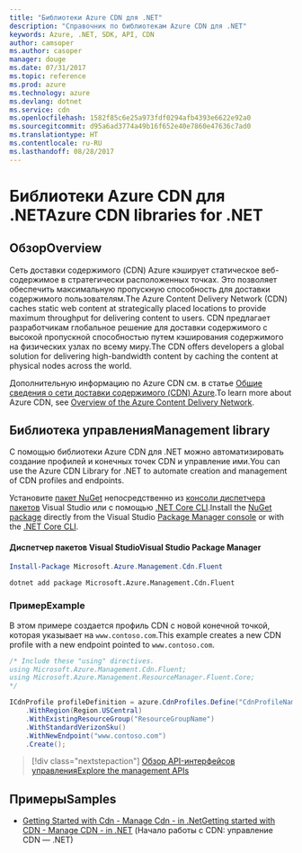 ```yaml
---
title: "Библиотеки Azure CDN для .NET"
description: "Справочник по библиотекам Azure CDN для .NET"
keywords: Azure, .NET, SDK, API, CDN
author: camsoper
ms.author: casoper
manager: douge
ms.date: 07/31/2017
ms.topic: reference
ms.prod: azure
ms.technology: azure
ms.devlang: dotnet
ms.service: cdn
ms.openlocfilehash: 1582f85c6e25a973fdf0294afb4393e6622e92a0
ms.sourcegitcommit: d95a6ad3774a49b16f652e40e7860e47636c7ad0
ms.translationtype: HT
ms.contentlocale: ru-RU
ms.lasthandoff: 08/28/2017
---
```

# <a name="azure-cdn-libraries-for-net"></a><span data-ttu-id="cbf3a-104">Библиотеки Azure CDN для .NET</span><span class="sxs-lookup"><span data-stu-id="cbf3a-104">Azure CDN libraries for .NET</span></span>

## <a name="overview"></a><span data-ttu-id="cbf3a-105">Обзор</span><span class="sxs-lookup"><span data-stu-id="cbf3a-105">Overview</span></span>

<span data-ttu-id="cbf3a-106">Сеть доставки содержимого (CDN) Azure кэширует статическое веб-содержимое в стратегически расположенных точках. Это позволяет обеспечить максимальную пропускную способность для доставки содержимого пользователям.</span><span class="sxs-lookup"><span data-stu-id="cbf3a-106">The Azure Content Delivery Network (CDN) caches static web content at strategically placed locations to provide maximum throughput for delivering content to users.</span></span> <span data-ttu-id="cbf3a-107">CDN предлагает разработчикам глобальное решение для доставки содержимого с высокой пропускной способностью путем кэширования содержимого на физических узлах по всему миру.</span><span class="sxs-lookup"><span data-stu-id="cbf3a-107">The CDN offers developers a global solution for delivering high-bandwidth content by caching the content at physical nodes across the world.</span></span>

<span data-ttu-id="cbf3a-108">Дополнительную информацию по Azure CDN см. в статье [Общие сведения о сети доставки содержимого (CDN) Azure](https://docs.microsoft.com/azure/cdn/cdn-overview).</span><span class="sxs-lookup"><span data-stu-id="cbf3a-108">To learn more about Azure CDN, see [Overview of the Azure Content Delivery Network](https://docs.microsoft.com/azure/cdn/cdn-overview).</span></span>


## <a name="management-library"></a><span data-ttu-id="cbf3a-109">Библиотека управления</span><span class="sxs-lookup"><span data-stu-id="cbf3a-109">Management library</span></span>

<span data-ttu-id="cbf3a-110">С помощью библиотеки Azure CDN для .NET можно автоматизировать создание профилей и конечных точек CDN и управление ими.</span><span class="sxs-lookup"><span data-stu-id="cbf3a-110">You can use the Azure CDN Library for .NET to automate creation and management of CDN profiles and endpoints.</span></span> 

<span data-ttu-id="cbf3a-111">Установите [пакет NuGet](https://www.nuget.org/packages/Microsoft.Azure.Management.Cdn.Fluent) непосредственно из [консоли диспетчера пакетов][PackageManager] Visual Studio или с помощью [.NET Core CLI][DotNetCLI].</span><span class="sxs-lookup"><span data-stu-id="cbf3a-111">Install the [NuGet package](https://www.nuget.org/packages/Microsoft.Azure.Management.Cdn.Fluent) directly from the Visual Studio [Package Manager console][PackageManager] or with the [.NET Core CLI][DotNetCLI].</span></span>

#### <a name="visual-studio-package-manager"></a><span data-ttu-id="cbf3a-112">Диспетчер пакетов Visual Studio</span><span class="sxs-lookup"><span data-stu-id="cbf3a-112">Visual Studio Package Manager</span></span>

```powershell
Install-Package Microsoft.Azure.Management.Cdn.Fluent
```

```bash
dotnet add package Microsoft.Azure.Management.Cdn.Fluent
```

### <a name="example"></a><span data-ttu-id="cbf3a-113">Пример</span><span class="sxs-lookup"><span data-stu-id="cbf3a-113">Example</span></span>

<span data-ttu-id="cbf3a-114">В этом примере создается профиль CDN с новой конечной точкой, которая указывает на `www.contoso.com`.</span><span class="sxs-lookup"><span data-stu-id="cbf3a-114">This example creates a new CDN profile with a new endpoint pointed to `www.contoso.com`.</span></span>

```csharp
/* Include these "using" directives.
using Microsoft.Azure.Management.Cdn.Fluent;
using Microsoft.Azure.Management.ResourceManager.Fluent.Core;
*/

ICdnProfile profileDefinition = azure.CdnProfiles.Define("CdnProfileName")
    .WithRegion(Region.USCentral)
    .WithExistingResourceGroup("ResourceGroupName")
    .WithStandardVerizonSku()
    .WithNewEndpoint("www.contoso.com")
    .Create();

```

> [!div class="nextstepaction"]
> [<span data-ttu-id="cbf3a-115">Обзор API-интерфейсов управления</span><span class="sxs-lookup"><span data-stu-id="cbf3a-115">Explore the management APIs</span></span>](/dotnet/api/overview/azure/cdn/management)


## <a name="samples"></a><span data-ttu-id="cbf3a-116">Примеры</span><span class="sxs-lookup"><span data-stu-id="cbf3a-116">Samples</span></span>

* [<span data-ttu-id="cbf3a-117">Getting Started with Cdn - Manage Cdn - in .Net</span><span class="sxs-lookup"><span data-stu-id="cbf3a-117">Getting started with CDN - Manage CDN - in .NET</span></span>](https://github.com/Azure-Samples/cdn-dotnet-manage-cdn) (Начало работы с CDN: управление CDN — .NET)

[PackageManager]: https://docs.microsoft.com/nuget/tools/package-manager-console
[DotNetCLI]: https://docs.microsoft.com/en-us/dotnet/core/tools/dotnet-add-package
